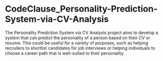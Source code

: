 # CodeClause_Personality-Prediction-System-via-CV-Analysis

The Personality Prediction System via CV Analysis project aims to develop a system that can predict the personality of a person based on their CV or resume. This could be useful for a variety of purposes, such as helping recruiters to shortlist candidates for job interviews or helping individuals to choose a career path that is well-suited to their personality.
